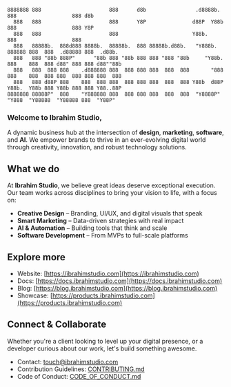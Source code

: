 ```
8888888 888                      888      d8b                .d8888b.  888                  888 d8b
  888   888                      888      Y8P               d88P  Y88b 888                  888 Y8P
  888   888                      888                        Y88b.      888                  888
  888   88888b.  888d888 8888b.  88888b.  888 88888b.d88b.   "Y888b.   888888 888  888  .d88888 888  .d88b.
  888   888 "88b 888P"      "88b 888 "88b 888 888 "888 "88b     "Y88b. 888    888  888 d88" 888 888 d88""88b
  888   888  888 888    .d888888 888  888 888 888  888  888       "888 888    888  888 888  888 888 888  888
  888   888 d88P 888    888  888 888  888 888 888  888  888 Y88b  d88P Y88b.  Y88b 888 Y88b 888 888 Y88..88P
8888888 88888P"  888    "Y888888 888  888 888 888  888  888  "Y8888P"   "Y888  "Y88888  "Y88888 888  "Y88P"
```

### Welcome to **Ibrahim Studio**,

A dynamic business hub at the intersection of **design**, **marketing**, **software**, and **AI**. We empower brands to thrive in an ever-evolving digital world through creativity, innovation, and robust technology solutions.

## What we do

At **Ibrahim Studio**, we believe great ideas deserve exceptional execution. Our team works across disciplines to bring your vision to life, with a focus on:

- **Creative Design** – Branding, UI/UX, and digital visuals that speak
- **Smart Marketing** – Data-driven strategies with real impact
- **AI & Automation** – Building tools that think and scale
- **Software Development** – From MVPs to full-scale platforms

<!-- ## Featured Project

### [`repo-example`](https://github.com/Ibrahim-Studio/repo-example)

> _"Short tagline for what this project does."_
> Cutting-edge tech in action — check out this repository to explore how we blend AI and software to solve real-world problems. More exciting projects coming soon! -->

## Explore more

- Website: [https://ibrahimstudio.com](https://ibrahimstudio.com)
- Docs: [https://docs.ibrahimstudio.com](https://docs.ibrahimstudio.com)
- Blog: [https://blog.ibrahimstudio.com](https://blog.ibrahimstudio.com)
- Showcase: [https://products.ibrahimstudio.com](https://products.ibrahimstudio.com)

## Connect & Collaborate

Whether you're a client looking to level up your digital presence, or a developer curious about our work, let's build something awesome.

- Contact: [touch@ibrahimstudio.com](mailto:touch@ibrahimstudio.com)
- Contribution Guidelines: [CONTRIBUTING.md](https://github.com/theIbrahimStudio/.github/blob/main/CONTRIBUTING.md)
- Code of Conduct: [CODE_OF_CONDUCT.md](https://github.com/theIbrahimStudio/.github/blob/main/CODE_OF_CONDUCT.md)

